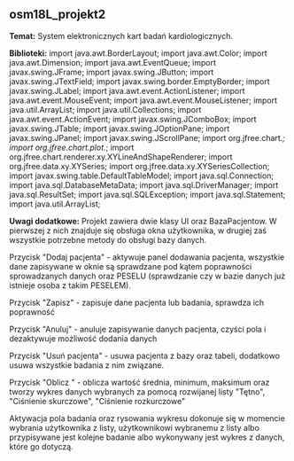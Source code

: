 ## osm18L_projekt2

**Temat:** System elektronicznych kart badań kardiologicznych. 

**Biblioteki:** 
import java.awt.BorderLayout;
import java.awt.Color;
import java.awt.Dimension;
import java.awt.EventQueue;
import javax.swing.JFrame;
import javax.swing.JButton;
import javax.swing.JTextField;
import javax.swing.border.EmptyBorder;
import javax.swing.JLabel;
import java.awt.event.ActionListener;
import java.awt.event.MouseEvent;
import java.awt.event.MouseListener;
import java.util.ArrayList;
import java.util.Collections;
import java.awt.event.ActionEvent;
import javax.swing.JComboBox;
import javax.swing.JTable;
import javax.swing.JOptionPane;
import javax.swing.JPanel;
import javax.swing.JScrollPane;
import org.jfree.chart.*;
import org.jfree.chart.plot.*;
import org.jfree.chart.renderer.xy.XYLineAndShapeRenderer;
import org.jfree.data.xy.XYSeries;
import org.jfree.data.xy.XYSeriesCollection;
import javax.swing.table.DefaultTableModel;
import java.sql.Connection;
import java.sql.DatabaseMetaData;
import java.sql.DriverManager;
import java.sql.ResultSet;
import java.sql.SQLException;
import java.sql.Statement;
import java.util.ArrayList;


**Uwagi dodatkowe:** Projekt zawiera dwie klasy UI oraz BazaPacjentow. W pierwszej z nich znajduje się obsługa okna
użytkownika, w drugiej zaś wszystkie potrzebne metody do obsługi bazy danych.

Przycisk "Dodaj pacjenta" - aktywuje panel dodawania pacjenta, wszystkie dane zapisywane w oknie są sprawdzane
pod kątem poprawności sprowadzanych danych oraz PESELU (sprawdzanie czy w bazie danych już istnieje osoba z takim PESELEM).

Przycisk "Zapisz" - zapisuje dane pacjenta lub badania, sprawdza ich poprawność

Przycisk "Anuluj" - anuluje zapisywanie danych pacjenta, czyści pola i dezaktywuje możliwość dodania danych

Przycisk "Usuń pacjenta" - usuwa pacjenta z bazy oraz tabeli, dodatkowo usuwa wszystkie badania z nim związane.

Przycisk "Oblicz " - oblicza wartość średnia, minimum, maksimum oraz tworzy wykres danych wybranych za pomocą
rozwijanej listy "Tętno", "Ciśnienie skurczowe", "Ciśnienie rozkurczowe"

Aktywacja pola badania oraz rysowania wykresu dokonuje się w momencie wybrania użytkownika z listy, użytkownikowi 
wybranemu z listy albo przypisywane jest kolejne badanie albo wykonywany jest wykres z danych, które go dotyczą.


